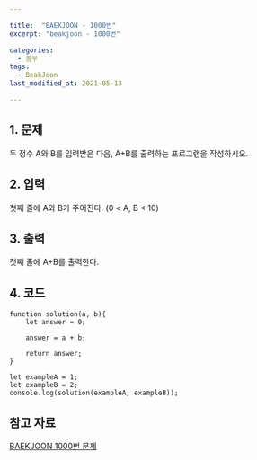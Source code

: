 ```yaml
---

title:  "BAEKJOON - 1000번"
excerpt: "beakjoon - 1000번"

categories:
  - 공부
tags:
  - BeakJoon
last_modified_at: 2021-05-13

---
```


## 1. 문제

두 정수 A와 B를 입력받은 다음, A+B를 출력하는 프로그램을 작성하시오.

## 2. 입력

첫째 줄에 A와 B가 주어진다. (0 < A, B < 10)

## 3. 출력

첫째 줄에 A+B를 출력한다.

## 4. 코드

```
function solution(a, b){
    let answer = 0;

    answer = a + b;

    return answer;
}

let exampleA = 1;
let exampleB = 2;
console.log(solution(exampleA, exampleB));
```

## 참고 자료

[BAEKJOON 1000번 문제][1]   

[1]: https://www.acmicpc.net/problem/1000